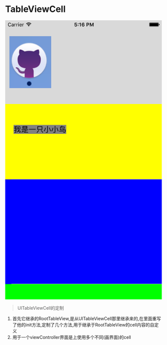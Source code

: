 # TableViewCell

![demo.png](/demo.png)

> UITableViewCell的定制

1. 首先它继承的RootTableView,是从UITableViewCell那里继承来的,在里面重写了他的init方法,定制了几个方法,用于继承于RootTableView的cell内容的自定义
2. 用于一个viewController界面是上使用多个不同(画界面)的cell
